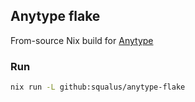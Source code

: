 ## Anytype flake

From-source Nix build for [Anytype][0]

[0]: https://github.com/anyproto/anytype-ts/


### Run

```bash
nix run -L github:squalus/anytype-flake
```
